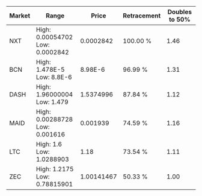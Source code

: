 | Market | Range | Price| Retracement | Doubles to 50% |
| --- | --- | --- | --- | --- |
| NXT | High: 0.00054702<br />Low: 0.0002842 | 0.0002842 | 100.00 % | 1.46 |
| BCN | High: 1.478E-5<br />Low: 8.8E-6 | 8.98E-6 | 96.99 % | 1.31 |
| DASH | High: 1.96000004<br />Low: 1.479 | 1.5374996 | 87.84 % | 1.12 |
| MAID | High: 0.00288728<br />Low: 0.001616 | 0.001939 | 74.59 % | 1.16 |
| LTC | High: 1.6<br />Low: 1.0288903 | 1.18 | 73.54 % | 1.11 |
| ZEC | High: 1.2175<br />Low: 0.78815901 | 1.00141467 | 50.33 % | 1.00 |
